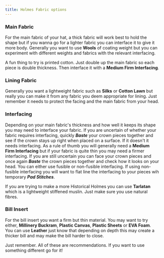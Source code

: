 ```yaml
---
title: Holmes Fabric options
---
```


### Main Fabric
For the main fabric of your hat, a thick fabric will work best to hold the shape but if you wanna go for a lighter fabric you can interface it to give it more body. Generally you want to use **Wools** of coating weight but you can experiment with different weights and fabrics with the relevant interfacing.
<Note>
 
A fun thing to try is printed cotton. Just double up the main fabric so each piece is double thickness. Then interface it with a **Medium Firm Interfacing**.

</Note>

### Lining Fabric
Generally you want a lightweight fabric such as **Silks** or **Cotton Lawn** but really you can make it from any fabric you deem appropriate for lining. Just remember it needs to protect the facing and the main fabric from your head.

### Interfacing
Depending on your main fabric's thickness and how well it keeps its shape you may need to interface your fabric. If you are uncertain of whether your fabric requires interfacing, quickly ***Baste*** your crown pieces together and see if the crown stays up right when placed on a surface. If it doesn't it needs interfacing. As a rule of thumb you will generally need a **Medium Firm Interfacing** but if your fabric is quite thin you may need a firmer interfacing. If you are still uncertain you can face your crown pieces and once again ***Baste*** the crown pieces together and check how it looks on your head. You can either use fusible or non-fusible interfacing. If using non-fusible interfacing you will want to flat line the interfacing to your pieces wih temporary ***Pad Stitches***. 

<Note>
 
If you are trying to make a more Historical Holmes you can use **Tarlatan** which is a lightweight stiffened muslin. Just make sure you use natural fibres.

</Note>

### Bill Insert

For the bill insert you want a firm but thin material. You may want to try either, **Millinery Buckram**, **Plastic Canvas**, **Plastic Sheets** or **EVA Foam**. You can use **Leather** just know that depending on depth this may create a thicker bill and may make the bill harder to close. 

<Note>
 
Just remember. All of these are recommendations. If you want to use something different go for it!

</Note>


